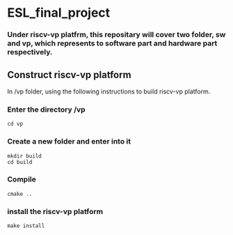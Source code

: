 # ESL_final_project

### Under riscv-vp platfrm, this repositary will cover two folder, sw and vp, which represents to software part and hardware part respectively.  

## Construct riscv-vp platform  
In /vp folder,  using the following instructions to build riscv-vp platform.  

### Enter the directory /vp
    cd vp

### Create a new folder and enter into it
    mkdir build  
    cd build  

### Compile
    cmake ..

### install the riscv-vp platform
    make install


